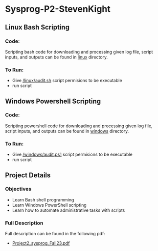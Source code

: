 # Sysprog-P2-StevenKight

## Linux Bash Scripting
### Code:
Scripting bash code for downloading and processing given log file, script inputs, and outputs can be found in [linux](/linux/) directory.

### To Run:
- Give [/linux/audit.sh](/linux/audit.sh) script permisions to be executable
- run script

## Windows Powershell Scripting
### Code:
Scripting powershell code for downloading and processing given log file, script inputs, and outputs can be found in [windows](/windows/) directory.

### To Run:
- Give [/windows/audit.ps1](/windows/audit.ps1) script permisions to be executable
- run script

## Project Details
### Objectives
- Learn Bash shell programming
- Learn Windows PowerShell scripting
- Learn how to automate administrative tasks with scripts

### Full Description
Full description can be found in the following pdf:
- [Project2_sysprog_Fall23.pdf](https://github.com/StevenKight/Sysprog-P2-StevenKight/files/13258029/Project2_sysprog_Fall23.pdf)
